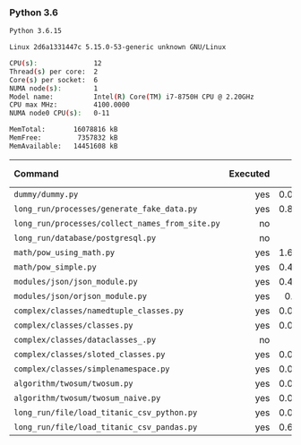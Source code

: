 ### **Python 3.6**

```bash
Python 3.6.15

Linux 2d6a1331447c 5.15.0-53-generic unknown GNU/Linux

CPU(s):              12
Thread(s) per core:  2
Core(s) per socket:  6
NUMA node(s):        1
Model name:          Intel(R) Core(TM) i7-8750H CPU @ 2.20GHz
CPU max MHz:         4100.0000
NUMA node0 CPU(s):   0-11

MemTotal:       16078816 kB
MemFree:         7357832 kB
MemAvailable:   14451608 kB
```

| Command | Executed | Mean [s] | Stddev [s] | Median [s] | Min [s] | Max [s] | Memory [MB] |
|:---|---:|---:|---:|---:|---:|---:|---:|
| `dummy/dummy.py` | yes | 0.03391 | 0.00107 | 0.03373 | 0.03279 | 0.03659 | 21.81836 |
| `long_run/processes/generate_fake_data.py` | yes | 0.81286 | 0.01208 | 0.81225 | 0.79377 | 0.82946 | 64.74844 |
| `long_run/processes/collect_names_from_site.py` | no | -1 | -1 | -1 | -1 | -1 | -1 |
| `long_run/database/postgresql.py` | no | -1 | -1 | -1 | -1 | -1 | -1 |
| `math/pow_using_math.py` | yes | 1.62891 | 0.10564 | 1.62099 | 1.51844 | 1.85298 | 21.75039 |
| `math/pow_simple.py` | yes | 0.45013 | 0.00732 | 0.4522 | 0.44049 | 0.46061 | 21.79609 |
| `modules/json/json_module.py` | yes | 0.41668 | 0.00331 | 0.41601 | 0.41056 | 0.42142 | 21.82187 |
| `modules/json/orjson_module.py` | yes | 0.2678 | 0.00824 | 0.26399 | 0.25862 | 0.28607 | 22.56406 |
| `complex/classes/namedtuple_classes.py` | yes | 0.09102 | 0.00038 | 0.09103 | 0.0905 | 0.09183 | 22.28437 |
| `complex/classes/classes.py` | yes | 0.04434 | 0.00084 | 0.04408 | 0.04374 | 0.0466 | 21.97227 |
| `complex/classes/dataclasses_.py` | no | -1 | -1 | -1 | -1 | -1 | -1 |
| `complex/classes/sloted_classes.py` | yes | 0.04414 | 0.00041 | 0.04401 | 0.04363 | 0.04495 | 22.02969 |
| `complex/classes/simplenamespace.py` | yes | 0.05959 | 0.00052 | 0.05956 | 0.05884 | 0.06048 | 21.98633 |
| `algorithm/twosum/twosum.py` | yes | 0.07826 | 0.00051 | 0.07818 | 0.0775 | 0.07891 | 22.32227 |
| `algorithm/twosum/twosum_naive.py` | yes | 0.07916 | 0.00064 | 0.07919 | 0.0783 | 0.08056 | 22.22227 |
| `long_run/file/load_titanic_csv_python.py` | yes | 0.06938 | 0.00314 | 0.06858 | 0.0677 | 0.07822 | 22.10586 |
| `long_run/file/load_titanic_csv_pandas.py` | yes | 0.66586 | 0.00573 | 0.66562 | 0.6575 | 0.67601 | 61.85391 |
